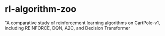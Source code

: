# rl-algorithm-zoo
"A comparative study of reinforcement learning algorithms on CartPole-v1, including REINFORCE, DQN, A2C, and Decision Transformer
